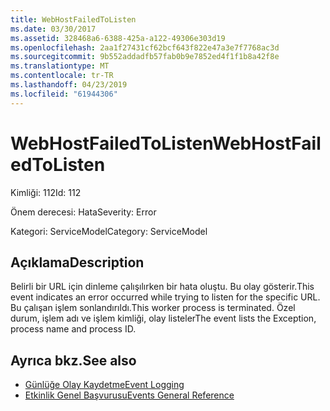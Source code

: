 ```yaml
---
title: WebHostFailedToListen
ms.date: 03/30/2017
ms.assetid: 328468a6-6388-425a-a122-49306e303d19
ms.openlocfilehash: 2aa1f27431cf62bcf643f822e47a3e7f7768ac3d
ms.sourcegitcommit: 9b552addadfb57fab0b9e7852ed4f1f1b8a42f8e
ms.translationtype: MT
ms.contentlocale: tr-TR
ms.lasthandoff: 04/23/2019
ms.locfileid: "61944306"
---
```

# <a name="webhostfailedtolisten"></a><span data-ttu-id="39bb2-102">WebHostFailedToListen</span><span class="sxs-lookup"><span data-stu-id="39bb2-102">WebHostFailedToListen</span></span>
<span data-ttu-id="39bb2-103">Kimliği: 112</span><span class="sxs-lookup"><span data-stu-id="39bb2-103">Id: 112</span></span>  
  
 <span data-ttu-id="39bb2-104">Önem derecesi: Hata</span><span class="sxs-lookup"><span data-stu-id="39bb2-104">Severity: Error</span></span>  
  
 <span data-ttu-id="39bb2-105">Kategori: ServiceModel</span><span class="sxs-lookup"><span data-stu-id="39bb2-105">Category: ServiceModel</span></span>  
  
## <a name="description"></a><span data-ttu-id="39bb2-106">Açıklama</span><span class="sxs-lookup"><span data-stu-id="39bb2-106">Description</span></span>  
 <span data-ttu-id="39bb2-107">Belirli bir URL için dinleme çalışılırken bir hata oluştu. Bu olay gösterir.</span><span class="sxs-lookup"><span data-stu-id="39bb2-107">This event indicates an error occurred while trying to listen for the specific URL.</span></span> <span data-ttu-id="39bb2-108">Bu çalışan işlem sonlandırıldı.</span><span class="sxs-lookup"><span data-stu-id="39bb2-108">This worker process is terminated.</span></span> <span data-ttu-id="39bb2-109">Özel durum, işlem adı ve işlem kimliği, olay listeler</span><span class="sxs-lookup"><span data-stu-id="39bb2-109">The event lists the Exception, process name and process ID.</span></span>  
  
## <a name="see-also"></a><span data-ttu-id="39bb2-110">Ayrıca bkz.</span><span class="sxs-lookup"><span data-stu-id="39bb2-110">See also</span></span>

- [<span data-ttu-id="39bb2-111">Günlüğe Olay Kaydetme</span><span class="sxs-lookup"><span data-stu-id="39bb2-111">Event Logging</span></span>](../../../../../docs/framework/wcf/diagnostics/event-logging/index.md)
- [<span data-ttu-id="39bb2-112">Etkinlik Genel Başvurusu</span><span class="sxs-lookup"><span data-stu-id="39bb2-112">Events General Reference</span></span>](../../../../../docs/framework/wcf/diagnostics/event-logging/events-general-reference.md)
